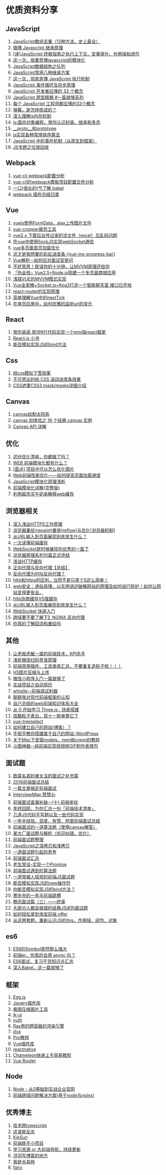 
优质资料分享
===================================
JavaScript
-----------------------------------

1. [JavaScript数组去重（12种方法，史上最全）](https://segmentfault.com/a/1190000016418021)
2. [搞懂 Javascript 继承原理](https://segmentfault.com/a/1190000016542417)
3. [[译]JavaScript 终极指南之执行上下文、变量提升、作用域和闭包](https://juejin.im/entry/5bd10422518825295071ce78)
4. [这一次，我要弄懂javascript的模块化](https://juejin.im/post/5b4420e7f265da0f4b7a7b27)
5. [JavaScript数据结构之队列](https://juejin.im/post/5c248dede51d4558bf396c9d)
6. [JavaScript常用八种继承方案](https://juejin.im/post/5bcb2e295188255c55472db0)
7. [这一次，彻底弄懂 JavaScript 执行机制](https://juejin.im/post/59e85eebf265da430d571f89)
8. [JavaScript 事件循环及异步原理](https://juejin.im/post/5bc1adc45188255c82553921)
9. [JavaScript 开发者应懂的 33 个概念](https://juejin.im/entry/5bc9aae56fb9a05d20687bf3)
10. [JavaScript 原型精髓 #一篇就够系列](https://juejin.im/post/5bcdb6c6f265da0afd4b75c0)
11. [每个 JavaScript 工程师都应懂的33个概念 ](https://github.com/stephentian/33-js-concepts)
12. [弹幕，是怎样练成的？](https://juejin.im/post/5be54a286fb9a049ae07641b)
13. [深入理解js内存机制](https://www.oecom.cn/understanding-of-js-memory-mechanism/)
14. [js:面向对象编程，带你认识封装、继承和多态](https://juejin.im/post/59396c96fe88c2006afc2707)
15. [__proto__和prototype](https://juejin.im/post/5af7f0656fb9a07a9c044df3)
16. [js实现各种常用排序算法](https://www.tuicool.com/articles/IjInMbU)
17. [JavaScript 中的事件机制（从原生到框架）](https://juejin.im/post/5c727abde51d457fc564cd77)
18. [JS专题之垃圾回收](https://juejin.im/post/5c5ebc505188256219174f19)

Webpack
-----------------------------------
1. [vue-cli webpack配置分析](https://segmentfault.com/a/1190000008644830)
2. [vue-cli的webpack模板项目配置文件分析](https://blog.csdn.net/hongchh/article/details/55113751)
3. [一口(很长的)气了解 babel](https://juejin.im/post/5c19c5e0e51d4502a232c1c6)
4. [webpack 插件总结归类](https://segmentfault.com/a/1190000016816813)

Vue
-----------
1. [vuejs使用FormData，ajax上传图片文件](https://segmentfault.com/a/1190000010539269)
2. [vue-cropper裁剪工具](http://xyxiao.cn/vue-cropper/example/)
3. [vue2.x 下载后台传过来的流文件（excel）后乱码问题](https://www.cnblogs.com/cynthia-wuqian/p/7927621.html)
4. [在vue中使用SockJS实现webSocket通信](https://juejin.im/post/5b7fd02d6fb9a01a196f6276)
5. [vue多页面首页加载优化](https://juejin.im/entry/5bc7ccefe51d450e543ecfac)
6. [这才是我想要的彩虹进度条-[vue-ins-progress-bar]](https://juejin.im/post/5b44c5e36fb9a04fde5ab077)
7. [Vue解析--如何应对面试官提问](https://juejin.im/post/5bae435b6fb9a05d0d287c13)
8. [不好意思！耽误你的十分钟，让MVVM原理还给你](https://juejin.im/post/5abdd6f6f265da23793c4458)
9. [「伪全栈」Vue2.5+Node.js搭建一个多页面商城应用](https://juejin.im/post/5bf676acf265da6166241b0e)
10. [浅探VUE的MVVM模式实现](https://juejin.im/post/5bee2d436fb9a049f818dcfb)
11. [Vue全家桶+Socket.io+Koa2打造一个智能聊天室 接口已开放](https://juejin.im/post/5913047eac502e0065646ead)
12. [react-router的实现原理](https://blog.csdn.net/tangzhl/article/details/79696055)
13. [简单理解Vue中的nextTick](https://juejin.im/post/5a6fdb846fb9a01cc0268618)
14. [在单页应用中，如何优雅的监听url的变化](https://juejin.im/post/5c26ec2f51882501cd6f497a)

React
-----------
1. [带你装逼 用199行代码实现一个mini版react框架](https://mp.weixin.qq.com/s/Gb-ZS71q9-5_vNR0Eyd6Bg)
2. [React.js 小书](http://huziketang.mangojuice.top/books/react/)
3. [能否模拟实现JS的bind方法](https://juejin.im/post/5bec4183f265da616b1044d7)

Css
-----------
1. [纯css模拟下雪效果](https://juejin.im/post/5c4525ab6fb9a049bb7ca45c)
2. [不可思议的纯 CSS 滚动进度条效果](https://juejin.im/post/5c35953ce51d45523f04b6d2)
3. [CSS遮罩CSS3 mask/masks详细介绍](https://www.zhangxinxu.com/wordpress/2017/11/css-css3-mask-masks/)

Canvas
-----------
1. [canvas绘制太阳系](https://www.cnblogs.com/edwardloveyou/p/7740237.html)
2. [canvas 初体验之 16 个经典 canvas 实例](http://www.sohu.com/a/165261084_283613)
3. [Canvas API 详解](https://juejin.im/post/5ac437b5f265da238f12c1c6)

优化
------------
1. [这份优化清单，你都做了吗？](https://juejin.im/post/5bbaeb48f265da0aca3323c1)
2. [WEB 前端模块化都有什么？](https://juejin.im/post/5bf4f6515188251a8266038b)
3. [[盘点] 项目中可以怎么优化图片](https://juejin.im/post/5bfac3bd51882566936071e1)
4. [Web前端性能优化——如何提高页面加载速度](https://www.cnblogs.com/MarcoHan/p/5295398.html)
5. [JavaScript模块化原理浅析](https://juejin.im/post/5c1083186fb9a049ec6aed5e)
6. [前端模块化详解(完整版)](https://juejin.im/post/5c17ad756fb9a049ff4e0a62)
7. [利用超市买牛奶来解释web缓存](https://juejin.im/post/5c20481ee51d451b1c6dc772)

浏览器相关
-------------
1. [深入浅出HTTPS工作原理](https://juejin.im/post/5c1913a46fb9a049db73119a)
2. [浏览器重绘(repaint)重排(reflow)与优化[浏览器机制]](https://juejin.im/post/5c15f797f265da61141c7f86)
3. [从URL输入到页面展现到底发生什么？](https://juejin.im/post/5bf3ad55f265da61682afc9b)
4. [一文读懂前端缓存](https://juejin.im/post/5c22ee806fb9a049fb43b2c5)
5. [WebSocket是时候展现你优秀的一面了](https://juejin.im/post/5bc7f6b96fb9a05d3447eef8)
6. [浏览器原理系列10篇正式完结](https://juejin.im/post/5c6d3e026fb9a04a0d576f98)
7. [浅谈HTTP缓存](https://juejin.im/post/5bdeabbbe51d4505466cd741)
8. [正向代理与反向代理【总结】](https://www.cnblogs.com/Anker/p/6056540.html)
9. [反向代理为何叫反向代理？](https://www.zhihu.com/question/24723688)
10. [http和https的区别，当然不是只差个S这么简单！](https://baijiahao.baidu.com/s?id=1610573943244091848&wfr=spider&for=pc)
11. [web安全：通俗易懂，以实例讲述破解网站的原理及如何进行防护！如何让网站变得更安全。](http://www.cnblogs.com/1996V/p/7458377.html)
12. [http协商缓存VS强缓存](https://www.cnblogs.com/wonyun/p/5524617.html)
13. [从URL输入到页面展现到底发生什么？](https://juejin.im/post/5bf3ad55f265da61682afc9b)
14. [WebSocket 快速入门](https://juejin.im/post/5c0d0e466fb9a049f66beefe)
15. [跨域要不要了解下】NGINX 反向代理](https://juejin.im/post/5c0e6d606fb9a049f66bf246)
16. [你真的了解回流和重绘吗](https://juejin.im/post/5c0f104551882509a7683d63)

其他
----------------
1. [让老板虎躯一震的前端技术，KPI杀手](https://juejin.im/post/5c3ff18b6fb9a04a0a5f76aa)
2. [浅析微信扫码登录原理](https://juejin.im/post/5bd5784651882528e67c2caf)
3. [前端常用插件、工具类库汇总，不要重复造轮子啦！！！](https://juejin.im/post/5ba7d5dd5188255c6140cc9d)
4. [H5图片压缩与上传](http://www.cnblogs.com/stoneniqiu/p/5957356.html)
5. [微信小程序入门一篇就够了](https://juejin.im/post/5b8354c66fb9a01a182682af)
6. [实战项目之自动简历](https://juejin.im/post/5b9d27ddf265da0ad7019775)
7. [whistle--前端调试利器](https://juejin.im/entry/5bac56f85188255c8321186d)
8. [聊聊我对现代前端框架的认知](https://juejin.im/entry/5bc31c34e51d450e664b9805)
9. [自己总结的web前端知识体系大全](https://www.cnblogs.com/wangfupeng1988/p/4649709.html)
10. [从 0 开始学习 Three.js : 场景搭建](https://juejin.im/post/5ab07d186fb9a028b92cf79d)
11. [炫酷粒子表白，双十一脱单靠它了](https://juejin.im/post/5bdfe1dbe51d45054771f9d4)
12. [vue-treeselect](https://vue-treeselect.js.org/#async-searching)
13. [如何建立自己的网站(博客）？](https://www.jianshu.com/p/ed151681b067)
14. [手把手教你搭建属于自己的网站-WordPress](https://baijiahao.baidu.com/s?id=1571608833061697&wfr=spider&for=pc)
15. [关于Mac下安装nodejs、npm和cnpm的教程](https://www.jb51.net/article/138083.htm)
16. [斗图神器--纯前端实现视频转GIF制作表情包](https://juejin.im/post/5c2ac145f265da61483bb37f)

面试题
-----------
1. [致莫名其妙被关注的面试之补充篇](https://juejin.im/post/5b4de8b16fb9a04fa8672375)
2. [2018前端面试总结](https://juejin.im/post/5b94d8965188255c5a0cdc02)
3. [一篇文章搞定前端面试](https://juejin.im/post/5bbaa549e51d450e827b6b13)
4. [InterviewMap,赞赞👍](https://yuchengkai.cn/docs/frontend/vue.html#nexttick-%E5%8E%9F%E7%90%86%E5%88%86%E6%9E%90)
5. [前端面试查漏补缺--(十) 前端鉴权](https://juejin.im/post/5c6e6063f265da2da53ec8f3)
6. [年终回顾，为你汇总一份「前端技术清单」](https://juejin.im/post/5bdfb387e51d452c8e0aa902)
7. [几道JS代码手写题以及一些代码实现](https://juejin.im/post/5aa7d82c6fb9a028c522de43)
8. [一年半经验，百度、有赞、阿里前端面试总结](https://juejin.im/post/5befeb5051882511a8527dbe)
9. [前端面试的一道算法题（使用canvas解答）](https://www.jianshu.com/p/f54d265f7aa4)
10. [某大厂面试题与解析（欢迎纠错，优化）](https://juejin.im/post/5be2fcd7f265da616d53aad0)
11. [前端面试题整理](https://www.jianshu.com/p/feab89b88d6b)
12. [JavaScript之深拷贝和浅拷贝](https://juejin.im/post/5bed21ec51882517193551e3)
13. [一道面试题引起的思考](https://juejin.im/post/5bf769e0518825773a2ebfe5)
14. [前端面试汇总](https://juejin.im/post/5c0e68ec6fb9a04a01642925)
15. [老生常谈-实现一个Promise](https://juejin.im/post/5c0dc1bd6fb9a049e06328f7)
16. [前端面试遇到的算法题](https://juejin.im/post/5aa7c2306fb9a028c14a24b8)
17. [一道常被人轻视的前端JS面试题](https://www.cnblogs.com/xxcanghai/p/5189353.html)
18. [能否模拟实现JS的new操作符](https://juejin.im/post/5bde7c926fb9a049f66b8b52)
19. [你能否模拟实现JS的bind方法？](https://mp.weixin.qq.com/s/iA5kx2LuLX05H4c6beSmNg)
20. [寒冬中的一年半前端跳槽](https://juejin.im/post/5c356f68f265da61483bca61)
21. [腾讯面试篇（三）——终章](https://juejin.im/post/5c1eec7bf265da61477034ae)
22. [大部分人都会做错的经典JS闭包面试题](http://www.cnblogs.com/xxcanghai/p/4991870.html)
23. [如何轻松拿到淘宝前端 offer](https://juejin.im/post/5bbc54a2e51d450e5a7445b4#heading-14)
24. [从这两套题，重新认识JS的this、作用域、闭包、对象](https://segmentfault.com/a/1190000010981003)

es6
-------------
1. [ES6的Symbol竟然那么强大](https://juejin.im/post/5bdbb3406fb9a022752c319e)
2. [前端er，你真的会用 async 吗？](https://juejin.im/post/5c0397186fb9a049b5068e54)
3. [ES6面试、复习干货知识点汇总](https://juejin.im/post/5c061ed2f265da61357258ee)
4. [深入Babel，这一篇就够了](https://juejin.im/post/5c21b584e51d4548ac6f6c99)

框架
-------------
1. [Egg.js](https://eggjs.org/zh-cn/intro/index.html)
2. [Jquery插件库](http://www.jq22.com/)
3. [极限压缩图片工具](https://tinypng.com/)
4. [jk-ui](http://www.goingtrace.com/#/loading)
5. [vultr](https://www.vultr.com/)
6. [Rax用的跨容器的渲染引擎](https://alibaba.github.io/rax/component/icon)
7. [dva](https://dvajs.com/guide/#%E7%89%B9%E6%80%A7)
8. [Pixi教程](https://github.com/Zainking/learningPixi#settingup)
9. [Vue插件库](https://github.com/vuejs/awesome-vue#components--libraries)
10. [reactnative](https://reactnative.cn/)
11. [Chameleon快速上手简易教程](https://juejin.im/post/5c63eefa6fb9a049a42f8ad4)
12. [Vue Router](https://router.vuejs.org/zh/guide/advanced/navigation-guards.html#%E5%85%A8%E5%B1%80%E5%89%8D%E7%BD%AE%E5%AE%88%E5%8D%AB)

Node
-----------
1. [Node - 从0基础到实战企业官网](https://juejin.im/post/5c1f8e52f265da6170071e43)
2. [前端跨域问题解决方案(基于node与nginx)](https://juejin.im/post/5c35f6286fb9a049be5dad82)

优秀博主
-----------
1. [技术胖typescript](https://jspang.com/post/typescript.html)
2. [这波能反杀](https://www.jianshu.com/u/10ae59f49b13)
3. [KieSun](https://github.com/KieSun/Dream)
4. [前端练手小项目](https://github.com/forrany/Web-Project)
5. [学习资源 or 大前端导航，持续更新](https://github.com/webproblem/learning-article)
6. [冴羽写博客的地方](https://github.com/mqyqingfeng/Blog)
7. [我是木易杨](https://github.com/yygmind/blog)
8. [fairy](https://github.com/fairyly)
